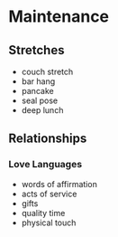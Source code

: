 # Maintenance

## Stretches

- couch stretch
- bar hang
- pancake
- seal pose
- deep lunch

## Relationships

### Love Languages

- words of affirmation
- acts of service
- gifts
- quality time
- physical touch
